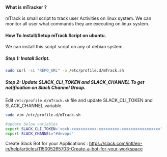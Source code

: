 #### What is mTracker ?
mTrack is small script to track user Activities on linux system. We can monitor all user what commands they are executing on linux system.

#### How To Install/Setup mTrack Script on ubuntu.
We can install this script script on any of debian system.

##### Step 1: Install Script.
```bash
sudo curl -sL "REPO_URL" -o /etc/profile.d/mTrack.sh
```

##### Step 2: Update SLACK_CLI_TOKEN and SLACK_CHANNEL To get notification on Slack Channel Group.

Edit `/etc/profile.d/mTrack.sh` file and update SLACK_CLI_TOKEN and SLACK_CHANNEL variable.

```bash
sudo vim /etc/profile.d/mTrack.sh
```

```bash
#update below variables
export SLACK_CLI_TOKEN='xoxb-xxxxxxxxxxx-xxxxxxxxx-xxxxxxxxxxxxxxxxx'
export SLACK_CHANNEL="#devops"
```
Create Slack Bot for your Applications : https://slack.com/intl/en-in/help/articles/115005265703-Create-a-bot-for-your-workspace
